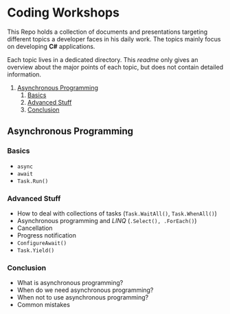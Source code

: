 # Coding Workshops

This Repo holds a collection of documents and presentations targeting different topics a developer faces in his daily work. The topics mainly focus on developing **C#** applications.

Each topic lives in a dedicated directory. This *readme* only gives an overview about the major points of each topic, but does not contain detailed information.

1. [Asynchronous Programming](#asynchronous-programming)
   1. [Basics](#basics)
   2. [Advanced Stuff](#advanced-stuff)
   3. [Conclusion](#conclusion)

## Asynchronous Programming

### Basics

- `async`
- `await`
- `Task.Run()`

### Advanced Stuff

- How to deal with collections of tasks (`Task.WaitAll()`, `Task.WhenAll()`)
- Asynchronous programming and *LINQ* (`.Select(), .ForEach()`)
- Cancellation
- Progress notification
- `ConfigureAwait()`
- `Task.Yield()`
  
### Conclusion

- What is asynchronous programming?
- When do we need asynchronous programming?
- When not to use asynchronous programming?
- Common mistakes
